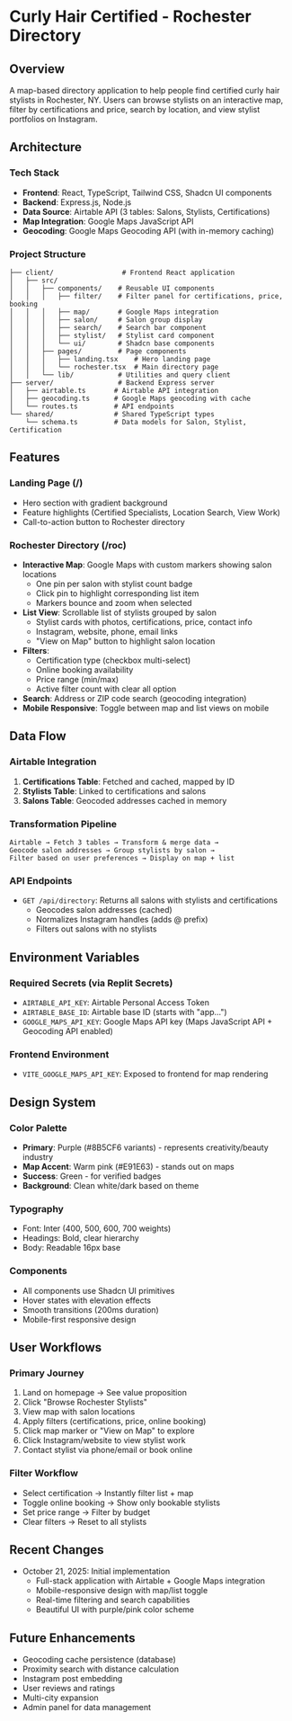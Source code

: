 # Curly Hair Certified - Rochester Directory

## Overview
A map-based directory application to help people find certified curly hair stylists in Rochester, NY. Users can browse stylists on an interactive map, filter by certifications and price, search by location, and view stylist portfolios on Instagram.

## Architecture

### Tech Stack
- **Frontend**: React, TypeScript, Tailwind CSS, Shadcn UI components
- **Backend**: Express.js, Node.js
- **Data Source**: Airtable API (3 tables: Salons, Stylists, Certifications)
- **Map Integration**: Google Maps JavaScript API
- **Geocoding**: Google Maps Geocoding API (with in-memory caching)

### Project Structure
```
├── client/                 # Frontend React application
│   ├── src/
│   │   ├── components/    # Reusable UI components
│   │   │   ├── filter/    # Filter panel for certifications, price, booking
│   │   │   ├── map/       # Google Maps integration
│   │   │   ├── salon/     # Salon group display
│   │   │   ├── search/    # Search bar component
│   │   │   ├── stylist/   # Stylist card component
│   │   │   └── ui/        # Shadcn base components
│   │   ├── pages/         # Page components
│   │   │   ├── landing.tsx    # Hero landing page
│   │   │   └── rochester.tsx  # Main directory page
│   │   └── lib/           # Utilities and query client
├── server/                # Backend Express server
│   ├── airtable.ts       # Airtable API integration
│   ├── geocoding.ts      # Google Maps geocoding with cache
│   └── routes.ts         # API endpoints
└── shared/               # Shared TypeScript types
    └── schema.ts         # Data models for Salon, Stylist, Certification
```

## Features

### Landing Page (/)
- Hero section with gradient background
- Feature highlights (Certified Specialists, Location Search, View Work)
- Call-to-action button to Rochester directory

### Rochester Directory (/roc)
- **Interactive Map**: Google Maps with custom markers showing salon locations
  - One pin per salon with stylist count badge
  - Click pin to highlight corresponding list item
  - Markers bounce and zoom when selected
- **List View**: Scrollable list of stylists grouped by salon
  - Stylist cards with photos, certifications, price, contact info
  - Instagram, website, phone, email links
  - "View on Map" button to highlight salon location
- **Filters**: 
  - Certification type (checkbox multi-select)
  - Online booking availability
  - Price range (min/max)
  - Active filter count with clear all option
- **Search**: Address or ZIP code search (geocoding integration)
- **Mobile Responsive**: Toggle between map and list views on mobile

## Data Flow

### Airtable Integration
1. **Certifications Table**: Fetched and cached, mapped by ID
2. **Stylists Table**: Linked to certifications and salons
3. **Salons Table**: Geocoded addresses cached in memory

### Transformation Pipeline
```
Airtable → Fetch 3 tables → Transform & merge data → 
Geocode salon addresses → Group stylists by salon → 
Filter based on user preferences → Display on map + list
```

### API Endpoints
- `GET /api/directory`: Returns all salons with stylists and certifications
  - Geocodes salon addresses (cached)
  - Normalizes Instagram handles (adds @ prefix)
  - Filters out salons with no stylists

## Environment Variables

### Required Secrets (via Replit Secrets)
- `AIRTABLE_API_KEY`: Airtable Personal Access Token
- `AIRTABLE_BASE_ID`: Airtable base ID (starts with "app...")
- `GOOGLE_MAPS_API_KEY`: Google Maps API key (Maps JavaScript API + Geocoding API enabled)

### Frontend Environment
- `VITE_GOOGLE_MAPS_API_KEY`: Exposed to frontend for map rendering

## Design System

### Color Palette
- **Primary**: Purple (#8B5CF6 variants) - represents creativity/beauty industry
- **Map Accent**: Warm pink (#E91E63) - stands out on maps
- **Success**: Green - for verified badges
- **Background**: Clean white/dark based on theme

### Typography
- Font: Inter (400, 500, 600, 700 weights)
- Headings: Bold, clear hierarchy
- Body: Readable 16px base

### Components
- All components use Shadcn UI primitives
- Hover states with elevation effects
- Smooth transitions (200ms duration)
- Mobile-first responsive design

## User Workflows

### Primary Journey
1. Land on homepage → See value proposition
2. Click "Browse Rochester Stylists"
3. View map with salon locations
4. Apply filters (certifications, price, online booking)
5. Click map marker or "View on Map" to explore
6. Click Instagram/website to view stylist work
7. Contact stylist via phone/email or book online

### Filter Workflow
- Select certification → Instantly filter list + map
- Toggle online booking → Show only bookable stylists
- Set price range → Filter by budget
- Clear filters → Reset to all stylists

## Recent Changes
- October 21, 2025: Initial implementation
  - Full-stack application with Airtable + Google Maps integration
  - Mobile-responsive design with map/list toggle
  - Real-time filtering and search capabilities
  - Beautiful UI with purple/pink color scheme

## Future Enhancements
- Geocoding cache persistence (database)
- Proximity search with distance calculation
- Instagram post embedding
- User reviews and ratings
- Multi-city expansion
- Admin panel for data management
